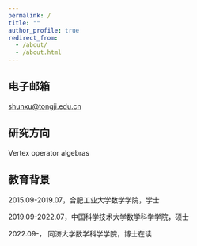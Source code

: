 ```yaml
---
permalink: /
title: ""
author_profile: true
redirect_from: 
  - /about/
  - /about.html
---
```

## 电子邮箱
shunxu@tongji.edu.cn


## 研究方向
Vertex operator algebras

## 教育背景
2015.09-2019.07，合肥工业大学数学学院，学士  

2019.09-2022.07，中国科学技术大学数学科学学院，硕士

2022.09-，       同济大学数学科学学院，博士在读


